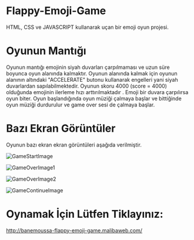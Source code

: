 # Flappy-Emoji-Game
HTML, CSS ve JAVASCRIPT kullanarak uçan bir emoji oyun projesi.

# Oyunun Mantığı
Oyunun mantığı emojinin siyah duvarları çarpılmaması ve uzun süre boyunca oyun alanında kalmaktır. Oyunun alanında kalmak için oyunun alanının altındaki "ACCELERATE" butonu kullanarak engelleri yani siyah duvarlardan sapılabilmektedir. Oyunun skoru 4000 (score = 4000) olduğunda emojinin ilerleme hızı arttırılmaktadır . Emoji bir duvara çarpılırsa oyun biter. Oyun başlandığında oyun müziği çalmaya başlar ve bittiğinde oyun müziği durdurulur ve game over sesi de çalmaya başlar.

# Bazı Ekran Görüntüler
Oyunun bazı ekran ekran görüntüleri aşağıda verilmiştir.

![GameStartImage](https://user-images.githubusercontent.com/75726215/168428960-196ea902-9d60-478e-82d1-c3b6688d20c8.png)

![GameOverImage1](https://user-images.githubusercontent.com/75726215/168428975-9ac19387-d79d-4899-83c7-e619a89060fb.png)

![GameOverImage2](https://user-images.githubusercontent.com/75726215/168428992-f42f9241-c10d-4617-a2d5-57a31a1e28da.png)

![GameContinueImage](https://user-images.githubusercontent.com/75726215/168429011-44962fcb-b2bf-44de-944d-a2a0b1f8734b.png)


# Oynamak İçin Lütfen Tiklayınız: 
http://banemoussa-flappy-emoji-game.malibaweb.com/



